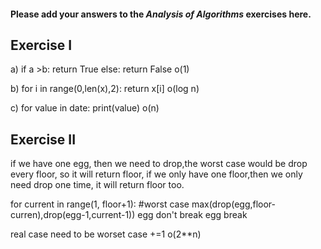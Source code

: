 #### Please add your answers to the ***Analysis of  Algorithms*** exercises here.

## Exercise I

a) if a >b:
      return True
   else:
      return False
o(1)


b) for i in range(0,len(x),2):
       return x[i]
o(log n)


c)  for value in date:
        print(value)
o(n)
## Exercise II
if we have one egg, then we need to drop,the worst case would be drop every floor, so it will return floor, if we only have one floor,then we only need drop one time, it will return floor too.


for current in range(1, floor+1):
        #worst case
    max(drop(egg,floor-curren),drop(egg-1,current-1))
             egg don't break    egg break


real case need to be worset case +=1
o(2**n)
